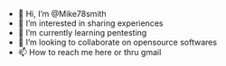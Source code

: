 - 👋 Hi, I’m @Mike78smith
- 👀 I’m interested in sharing experiences
- 🌱 I’m currently learning pentesting
- 💞️ I’m looking to collaborate on opensource softwares
- 📫 How to reach me here or thru gmail

<!---
Mike78smith/Mike78smith is a ✨ special ✨ repository because its `README.md` (this file) appears on your GitHub profile.
You can click the Preview link to take a look at your changes.
--->
